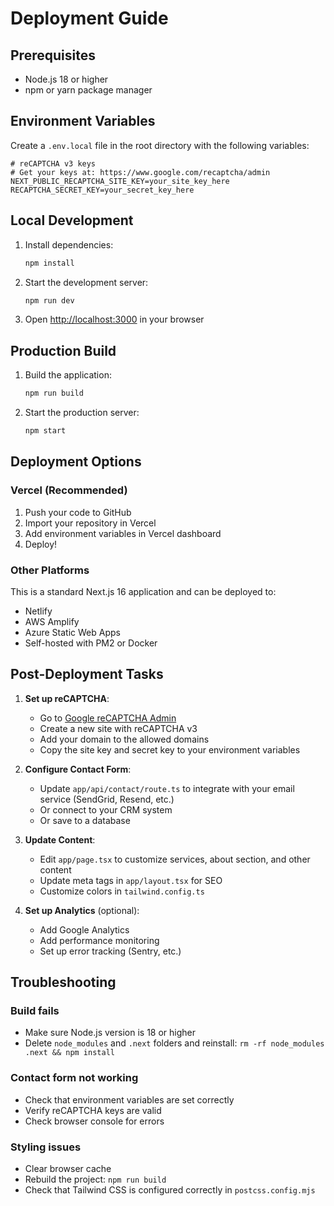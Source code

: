 # Deployment Guide

## Prerequisites
- Node.js 18 or higher
- npm or yarn package manager

## Environment Variables

Create a `.env.local` file in the root directory with the following variables:

```env
# reCAPTCHA v3 keys
# Get your keys at: https://www.google.com/recaptcha/admin
NEXT_PUBLIC_RECAPTCHA_SITE_KEY=your_site_key_here
RECAPTCHA_SECRET_KEY=your_secret_key_here
```

## Local Development

1. Install dependencies:
   ```bash
   npm install
   ```

2. Start the development server:
   ```bash
   npm run dev
   ```

3. Open [http://localhost:3000](http://localhost:3000) in your browser

## Production Build

1. Build the application:
   ```bash
   npm run build
   ```

2. Start the production server:
   ```bash
   npm start
   ```

## Deployment Options

### Vercel (Recommended)
1. Push your code to GitHub
2. Import your repository in Vercel
3. Add environment variables in Vercel dashboard
4. Deploy!

### Other Platforms
This is a standard Next.js 16 application and can be deployed to:
- Netlify
- AWS Amplify
- Azure Static Web Apps
- Self-hosted with PM2 or Docker

## Post-Deployment Tasks

1. **Set up reCAPTCHA**:
   - Go to [Google reCAPTCHA Admin](https://www.google.com/recaptcha/admin)
   - Create a new site with reCAPTCHA v3
   - Add your domain to the allowed domains
   - Copy the site key and secret key to your environment variables

2. **Configure Contact Form**:
   - Update `app/api/contact/route.ts` to integrate with your email service (SendGrid, Resend, etc.)
   - Or connect to your CRM system
   - Or save to a database

3. **Update Content**:
   - Edit `app/page.tsx` to customize services, about section, and other content
   - Update meta tags in `app/layout.tsx` for SEO
   - Customize colors in `tailwind.config.ts`

4. **Set up Analytics** (optional):
   - Add Google Analytics
   - Add performance monitoring
   - Set up error tracking (Sentry, etc.)

## Troubleshooting

### Build fails
- Make sure Node.js version is 18 or higher
- Delete `node_modules` and `.next` folders and reinstall: `rm -rf node_modules .next && npm install`

### Contact form not working
- Check that environment variables are set correctly
- Verify reCAPTCHA keys are valid
- Check browser console for errors

### Styling issues
- Clear browser cache
- Rebuild the project: `npm run build`
- Check that Tailwind CSS is configured correctly in `postcss.config.mjs`
